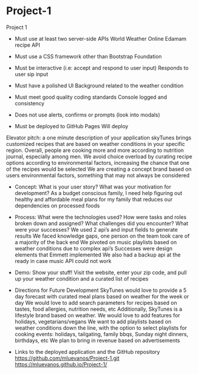 # Project-1
Project 1

* Must use at least two server-side APIs
World Weather Online
Edamam recipe API

* Must use a CSS framework other than Bootstrap
Foundation

* Must be interactive (i.e: accept and respond to user input)
Responds to user sip input

* Must have a polished UI
Background related to the weather condition

* Must meet good quality coding standards
Console logged and consistency

* Does not use alerts, confirms or prompts (look into modals)
* Must be deployed to GitHub Pages
Will deploy

 Elevator pitch: a one minute description of your application
skyTunes brings customized recipes that are based on weather conditions in your specific region. 
Overall, people are cooking more and more according to nutrition journal, especially among men. 
We avoid choice overload by curating recipe options according to environmental factors, increasing the chance that one of the recipes would be selected
We are creating a concept brand based on users environmental factors, something that may not always be considered

* Concept: What is your user story? What was your motivation for development?
As a budget conscious family, I need help figuring out healthy and affordable meal plans for my family that reduces our dependencies on processed foods


* Process: What were the technologies used? How were tasks and roles broken down and assigned? What challenges did you encounter? What were your successes?
We used 2 api’s and input fields to generate results
We faced knowledge gaps, one person on the team took care of a majority of the back end
We pivoted on music playlists based on weather conditions due to complex api’s
Successes were design elements that Emmett implemented 
We also had a backup api at the ready in case music API could not work

* Demo: Show your stuff!
Visit the website, enter your zip code, and pull up your weather condition and a curated list of recipes

* Directions for Future Development
SkyTunes would love to provide a 5 day forecast with curated meal plans based on weather for the week or day
We would love to add search parameters for recipes based on tastes, food allergies, nutrition needs, etc
Additionally, SkyTunes is a lifestyle brand based on weather. We would love to add features for holidays, vegetarians/vegans
We want to add playlists based on weather conditions down the line, with the option to select playlists for cooking events: holidays, tailgating, family bbqs, Sunday night dinners, birthdays, etc
We plan to bring in revenue based on advertisements

* Links to the deployed application and the GitHub repository
https://github.com/mluevanos/Project-1.git
https://mluevanos.github.io/Project-1/